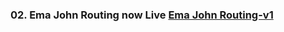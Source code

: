 ### 02. Ema John Routing now Live [Ema John Routing-v1](https://ema-john-router-v2.firebaseapp.com/)
